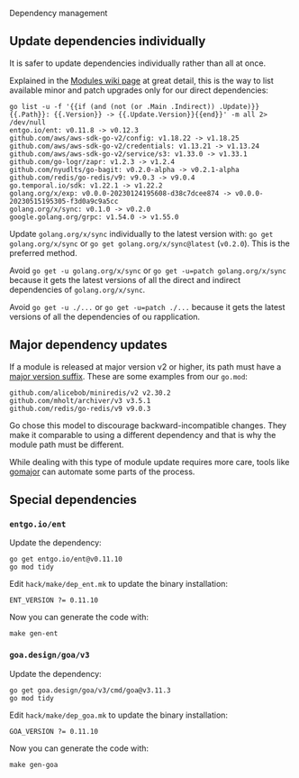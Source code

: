  Dependency management

## Update dependencies individually

It is safer to update dependencies individually rather than all at once.

Explained in the [Modules wiki page] at great detail, this is the way to list
available minor and patch upgrades only for our direct dependencies:

    go list -u -f '{{if (and (not (or .Main .Indirect)) .Update)}}{{.Path}}: {{.Version}} -> {{.Update.Version}}{{end}}' -m all 2> /dev/null
    entgo.io/ent: v0.11.8 -> v0.12.3
    github.com/aws/aws-sdk-go-v2/config: v1.18.22 -> v1.18.25
    github.com/aws/aws-sdk-go-v2/credentials: v1.13.21 -> v1.13.24
    github.com/aws/aws-sdk-go-v2/service/s3: v1.33.0 -> v1.33.1
    github.com/go-logr/zapr: v1.2.3 -> v1.2.4
    github.com/nyudlts/go-bagit: v0.2.0-alpha -> v0.2.1-alpha
    github.com/redis/go-redis/v9: v9.0.3 -> v9.0.4
    go.temporal.io/sdk: v1.22.1 -> v1.22.2
    golang.org/x/exp: v0.0.0-20230124195608-d38c7dcee874 -> v0.0.0-20230515195305-f3d0a9c9a5cc
    golang.org/x/sync: v0.1.0 -> v0.2.0
    google.golang.org/grpc: v1.54.0 -> v1.55.0

Update `golang.org/x/sync` individually to the latest version with:
`go get golang.org/x/sync` or `go get golang.org/x/sync@latest` (`v0.2.0`). This
is the preferred method.

Avoid `go get -u golang.org/x/sync` or `go get -u=patch golang.org/x/sync`
because it gets the latest versions of all the direct and indirect dependencies
of `golang.org/x/sync`.

Avoid `go get -u ./...` or `go get -u=patch ./...` because it gets the latest
versions of all the dependencies of ou rapplication.

## Major dependency updates

If a module is released at major version v2 or higher, its path must have a
[major version suffix]. These are some examples from our `go.mod`:

    github.com/alicebob/miniredis/v2 v2.30.2
    github.com/mholt/archiver/v3 v3.5.1
    github.com/redis/go-redis/v9 v9.0.3

Go chose this model to discourage backward-incompatible changes. They make it
comparable to using a different dependency and that is why the module path must
be different.

While dealing with this type of module update requires more care, tools like
[gomajor] can automate some parts of the process.

## Special dependencies

### `entgo.io/ent`

Update the dependency:

    go get entgo.io/ent@v0.11.10
    go mod tidy

Edit `hack/make/dep_ent.mk` to update the binary installation:

    ENT_VERSION ?= 0.11.10

Now you can generate the code with:

    make gen-ent

### `goa.design/goa/v3`

Update the dependency:

    go get goa.design/goa/v3/cmd/goa@v3.11.3
    go mod tidy

Edit `hack/make/dep_goa.mk` to update the binary installation:

    GOA_VERSION ?= 0.11.10

Now you can generate the code with:

    make gen-goa

[Modules wiki page]: https://github.com/golang/go/wiki/Modules#how-to-upgrade-and-downgrade-dependencies
[major version suffix]: https://go.dev/ref/mod#major-version-suffixes
[gomajor]: https://github.com/icholy/gomajor
